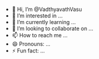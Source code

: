 - 👋 Hi, I’m @VadthyavathVasu
- 👀 I’m interested in ...
- 🌱 I’m currently learning ...
- 💞️ I’m looking to collaborate on ...
- 📫 How to reach me ...
- 😄 Pronouns: ...
- ⚡ Fun fact: ...

<!---
VadthyavathVasu/VadthyavathVasu is a ✨ special ✨ repository because its `README.md` (this file) appears on your GitHub profile.
You can click the Preview link to take a look at your changes.
--->
